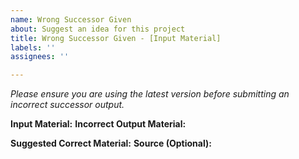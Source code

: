 ```yaml
---
name: Wrong Successor Given
about: Suggest an idea for this project
title: Wrong Successor Given - [Input Material]
labels: ''
assignees: ''

---
```


*Please ensure you are using the latest version before submitting an incorrect successor output.*

**Input Material:**
**Incorrect Output Material:**

**Suggested Correct Material:**
**Source (Optional):**
